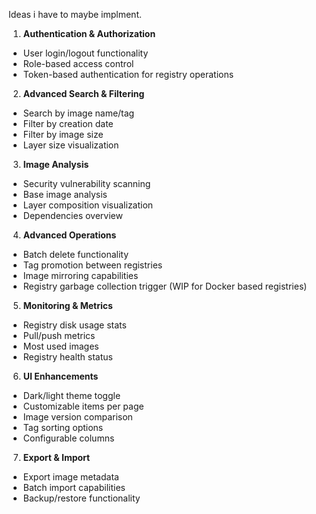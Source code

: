 Ideas i have to maybe implment.

1. **Authentication & Authorization**

- User login/logout functionality
- Role-based access control
- Token-based authentication for registry operations

2. **Advanced Search & Filtering**

- Search by image name/tag
- Filter by creation date
- Filter by image size
- Layer size visualization

3. **Image Analysis**

- Security vulnerability scanning
- Base image analysis
- Layer composition visualization
- Dependencies overview

4. **Advanced Operations**

- Batch delete functionality
- Tag promotion between registries
- Image mirroring capabilities
- Registry garbage collection trigger (WIP for Docker based registries)

5. **Monitoring & Metrics**

- Registry disk usage stats
- Pull/push metrics
- Most used images
- Registry health status

6. **UI Enhancements**

- Dark/light theme toggle
- Customizable items per page
- Image version comparison
- Tag sorting options
- Configurable columns

7. **Export & Import**

- Export image metadata
- Batch import capabilities
- Backup/restore functionality
